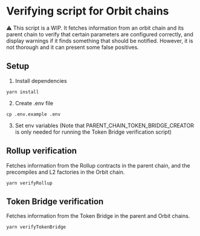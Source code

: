 # Verifying script for Orbit chains

:warning: This script is a WIP. It fetches information from an orbit chain and its parent chain to verify that certain parameters are configured correctly, and display warnings if it finds something that should be notified. However, it is not thorough and it can present some false positives.

## Setup

1. Install dependencies

```shell
yarn install
```

2. Create .env file

```shell
cp .env.example .env
```

3. Set env variables (Note that PARENT_CHAIN_TOKEN_BRIDGE_CREATOR is only needed for running the Token Bridge verification script)

## Rollup verification

Fetches information from the Rollup contracts in the parent chain, and the precompiles and L2 factories in the Orbit chain.

```shell
yarn verifyRollup
```

## Token Bridge verification

Fetches information from the Token Bridge in the parent and Orbit chains.

```shell
yarn verifyTokenBridge
```
